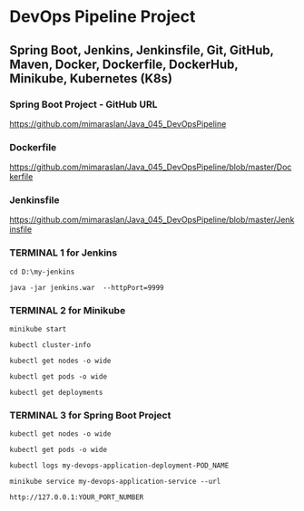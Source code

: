 # DevOps Pipeline Project
## Spring Boot, Jenkins, Jenkinsfile, Git, GitHub, Maven, Docker, Dockerfile, DockerHub, Minikube, Kubernetes (K8s)

### Spring Boot Project - GitHub URL
https://github.com/mimaraslan/Java_045_DevOpsPipeline
### Dockerfile
https://github.com/mimaraslan/Java_045_DevOpsPipeline/blob/master/Dockerfile

### Jenkinsfile
https://github.com/mimaraslan/Java_045_DevOpsPipeline/blob/master/Jenkinsfile


### TERMINAL 1 for Jenkins
```
cd D:\my-jenkins

java -jar jenkins.war  --httpPort=9999
```


### TERMINAL 2 for Minikube
```
minikube start

kubectl cluster-info

kubectl get nodes -o wide

kubectl get pods -o wide

kubectl get deployments
```



### TERMINAL 3 for Spring Boot Project

```
kubectl get nodes -o wide

kubectl get pods -o wide

kubectl logs my-devops-application-deployment-POD_NAME

minikube service my-devops-application-service --url

http://127.0.0.1:YOUR_PORT_NUMBER
```

